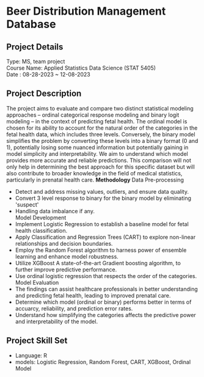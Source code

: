 # Beer Distribution Management Database
## Project Details
Type: MS, team project <br />
Course Name: Applied Statistics Data Science (STAT 5405) <br />
Date : 08-28-2023 ~ 12-08-2023  <br />

## Project Description
The project aims to evaluate and compare two distinct statistical modeling approaches – ordinal categorical response modeling and binary logit modeling – in the context of predicting fetal health. The ordinal model is chosen for its ability to account for the natural order of the categories in the fetal health data, which includes three levels. Conversely, the binary model simplifies the problem by converting these levels into a binary format (0 and 1), potentially losing some nuanced information but potentially gaining in model simplicity and interpretability. We aim to understand which model provides more accurate and reliable predictions. This comparison will not only help in determining the best approach for this specific dataset but will also contribute to broader knowledge in the field of medical statistics, particularly in prenatal health care.
**Methodology**
Data Pre-processing
- Detect and address missing values, outliers, and ensure data quality.
- Convert 3 level response to binary for the binary model by eliminating 'suspect'
- Handling data imbalance if any. <br/>
Model Development
- Implement Logistic Regression to establish a baseline model for fetal health classification.
- Apply Classification and Regression Trees (CART) to explore non-linear relationships and decision boundaries.
- Employ the Random Forest algorithm to harness power of ensemble learning and enhance model robustness.
- Utilize XGBoost A state-of-the-art Gradient boosting algorithm, to further improve predictive performance.
- Use ordinal logistic regression that respects the order of the categories. <br/>
Model Evaluation
- The findings can assist healthcare professionals in better understanding and predicting fetal health, leading to improved prenatal care.
- Determine which model (ordinal or binary) performs better in terms of accuarcy, reliability, and prediction error rates.
- Understand how simplifying the categories affects the predictive power and interpretability of the model.

## Project Skill Set
- Language: R
- models: Logistic Regression, Random Forest, CART, XGBoost, Ordinal Model
